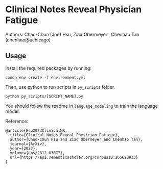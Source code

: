 # Clinical Notes Reveal Physician Fatigue

Authors: Chao-Chun (Joe) Hsu, Ziad Obermeyer , Chenhao Tan (chenhao@uchicago)

## Usage
Install the required packages by running:
```
conda env create -f environment.yml
```

Then, use python to run scripts in `py_scripts` folder.
```
python py_scripts/[SCRIPT_NAME].py
```

You should follow the readme in `language_modeling` to train the language model.

Reference:
```
@article{Hsu2023ClinicalNR,
  title={Clinical Notes Reveal Physician Fatigue},
  author={Chao-Chun Hsu and Ziad Obermeyer and Chenhao Tan},
  journal={ArXiv},
  year={2023},
  volume={abs/2312.03077},
  url={https://api.semanticscholar.org/CorpusID:265693933}
}
```